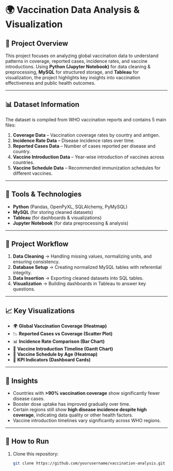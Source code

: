 # 🌍 Vaccination Data Analysis & Visualization

## 📌 Project Overview
This project focuses on analyzing global vaccination data to understand patterns in coverage, reported cases, incidence rates, and vaccine introductions. Using **Python (Jupyter Notebook)** for data cleaning & preprocessing, **MySQL** for structured storage, and **Tableau** for visualization, the project highlights key insights into vaccination effectiveness and public health outcomes.

---

## 📊 Dataset Information
The dataset is compiled from WHO vaccination reports and contains 5 main files:

1. **Coverage Data** – Vaccination coverage rates by country and antigen.  
2. **Incidence Rate Data** – Disease incidence rates over time.  
3. **Reported Cases Data** – Number of cases reported per disease and country.  
4. **Vaccine Introduction Data** – Year-wise introduction of vaccines across countries.  
5. **Vaccine Schedule Data** – Recommended immunization schedules for different vaccines.

---

## 🔧 Tools & Technologies
- **Python** (Pandas, OpenPyXL, SQLAlchemy, PyMySQL)  
- **MySQL** (for storing cleaned datasets)  
- **Tableau** (for dashboards & visualizations)  
- **Jupyter Notebook** (for data preprocessing & analysis)

---

## 📂 Project Workflow
1. **Data Cleaning** → Handling missing values, normalizing units, and ensuring consistency.  
2. **Database Setup** → Creating normalized MySQL tables with referential integrity.  
3. **Data Insertion** → Exporting cleaned datasets into SQL tables.  
4. **Visualization** → Building dashboards in Tableau to answer key questions.  

---

## 📈 Key Visualizations
- 🌍 **Global Vaccination Coverage (Heatmap)**  
- 📉 **Reported Cases vs Coverage (Scatter Plot)**  
- 📊 **Incidence Rate Comparison (Bar Chart)**  
- 📅 **Vaccine Introduction Timeline (Gantt Chart)**  
- 🧒 **Vaccine Schedule by Age (Heatmap)**  
- 🎯 **KPI Indicators (Dashboard Cards)**

---

## 🎯 Insights
- Countries with **>90% vaccination coverage** show significantly fewer disease cases.  
- Booster dose uptake has improved gradually over time.  
- Certain regions still show **high disease incidence despite high coverage**, indicating data quality or other health factors.  
- Vaccine introduction timelines vary significantly across WHO regions.  

---

## 🚀 How to Run
1. Clone this repository:
   ```bash
   git clone https://github.com/yourusername/vaccination-analysis.git
